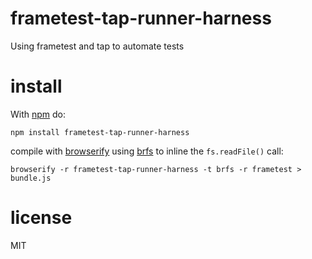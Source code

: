 # frametest-tap-runner-harness

Using frametest and tap to automate tests

# install

With [npm](http://npmjs.org) do:

```
npm install frametest-tap-runner-harness
```

compile with [browserify](http://browserify.org) using
[brfs](https://github.com/substack/brfs) to inline the `fs.readFile()`
call:

```
browserify -r frametest-tap-runner-harness -t brfs -r frametest > bundle.js
```

# license
MIT
